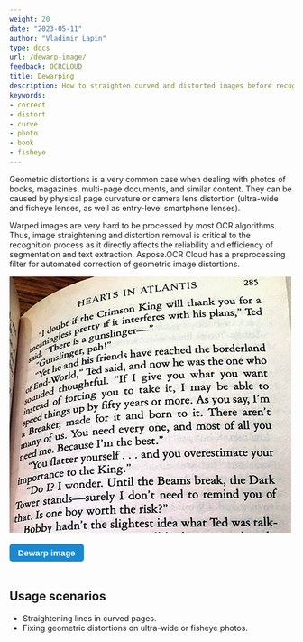 ```yaml
---
weight: 20
date: "2023-05-11"
author: "Vladimir Lapin"
type: docs
url: /dewarp-image/
feedback: OCRCLOUD
title: Dewarping
description: How to straighten curved and distorted images before recognition to improve recognition accuracy with Aspose.OCR Cloud API.
keywords:
- correct
- distort
- curve
- photo
- book
- fisheye
---
```


<style>
	button {
		cursor: pointer;
		margin-right: 20px;
		margin-bottom: 20px;
		padding: 7px 15px;
		border: none;
		border-radius: 5px;
		background-color: #1a89d0;
		font-weight: 700;
		font-size: 15px;
		color: #ffffff;
	}

	button:hover {
		background-color: #3071a9;
	}

	button:focus {
		outline: none;
	}

	.duo {
		position: relative;
		width: 500px;
		height: 454px;
		margin-bottom: 20px;
	}

	.duo > img {
		position: absolute;
	}
</style>

Geometric distortions is a very common case when dealing with photos of books, magazines, multi-page documents, and similar content. They can be caused by physical page curvature or camera lens distortion (ultra-wide and fisheye lenses, as well as entry-level smartphone lenses).

Warped images are very hard to be processed by most OCR algorithms. Thus, image straightening and distortion removal is critical to the recognition process as it directly affects the reliability and efficiency of segmentation and text extraction. Aspose.OCR Cloud has a preprocessing filter for automated correction of geometric image distortions.

<div class="duo">
	<img src="warped-page.png" alt="Curved page photo" />
	<img src="dewarped-page.png" alt="Dewarped image" style="display: none;" />
</div>
<button onclick="triggerSkew(this)">Dewarp image</button>
<script>
	function triggerSkew(obj)
	{
		let images = $(".duo > img");
		let skewed = images.eq(0).is(":visible");
		if(skewed)
		{
			images.eq(1).show(200);
			images.eq(0).hide(200);
			$(obj).text("View original image");
		}
		else
		{
			images.eq(0).show(200);
			images.eq(1).hide(200);
			$(obj).text("Automatically dewarp image");
		}
	}
</script>

## Usage scenarios

- Straightening lines in curved pages.
- Fixing geometric distortions on ultra-wide or fisheye photos.
